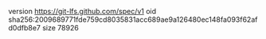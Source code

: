 version https://git-lfs.github.com/spec/v1
oid sha256:2009689771fde759cd8035831acc689ae9a126480ec148fa093f62afd0dfb8e7
size 78926
